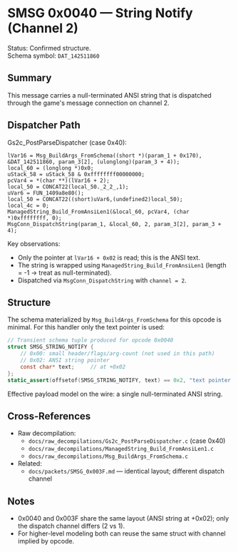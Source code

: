 # SMSG 0x0040 — String Notify (Channel 2)

Status: Confirmed structure.  
Schema symbol: `DAT_142511860`

## Summary

This message carries a null-terminated ANSI string that is dispatched through the game's message connection on channel 2.

## Dispatcher Path

Gs2c_PostParseDispatcher (case 0x40):

```
lVar16 = Msg_BuildArgs_FromSchema((short *)(param_1 + 0x170), &DAT_142511860, param_3[2], (ulonglong)(param_3 + 4));
local_60 = (longlong *)0x0;
uStack_58 = uStack_58 & 0xffffffff00000000;
pcVar4 = *(char **)(lVar16 + 2);
local_50 = CONCAT22(local_50._2_2_,1);
uVar6 = FUN_1409a8e80();
local_50 = CONCAT22((short)uVar6,(undefined2)local_50);
local_4c = 0;
ManagedString_Build_FromAnsiLen1(&local_60, pcVar4, (char *)0xffffffff, 0);
MsgConn_DispatchString(param_1, &local_60, 2, param_3[2], param_3 + 4);
```

Key observations:
- Only the pointer at `lVar16 + 0x02` is read; this is the ANSI text.
- The string is wrapped using `ManagedString_Build_FromAnsiLen1` (length = -1 → treat as null-terminated).
- Dispatched via `MsgConn_DispatchString` with `channel = 2`.

## Structure

The schema materialized by `Msg_BuildArgs_FromSchema` for this opcode is minimal. For this handler only the text pointer is used:

```c
// Transient schema tuple produced for opcode 0x0040
struct SMSG_STRING_NOTIFY {
    // 0x00: small header/flags/arg-count (not used in this path)
    // 0x02: ANSI string pointer
    const char* text;     // at +0x02
};
static_assert(offsetof(SMSG_STRING_NOTIFY, text) == 0x2, "text pointer is at +0x02");
```

Effective payload model on the wire: a single null-terminated ANSI string.

## Cross-References

- Raw decompilation:
  - `docs/raw_decompilations/Gs2c_PostParseDispatcher.c` (case 0x40)
  - `docs/raw_decompilations/ManagedString_Build_FromAnsiLen1.c`
  - `docs/raw_decompilations/Msg_BuildArgs_FromSchema.c`
- Related:
  - `docs/packets/SMSG_0x003F.md` — identical layout; different dispatch channel

## Notes

- 0x0040 and 0x003F share the same layout (ANSI string at +0x02); only the dispatch channel differs (2 vs 1).
- For higher-level modeling both can reuse the same struct with channel implied by opcode.
